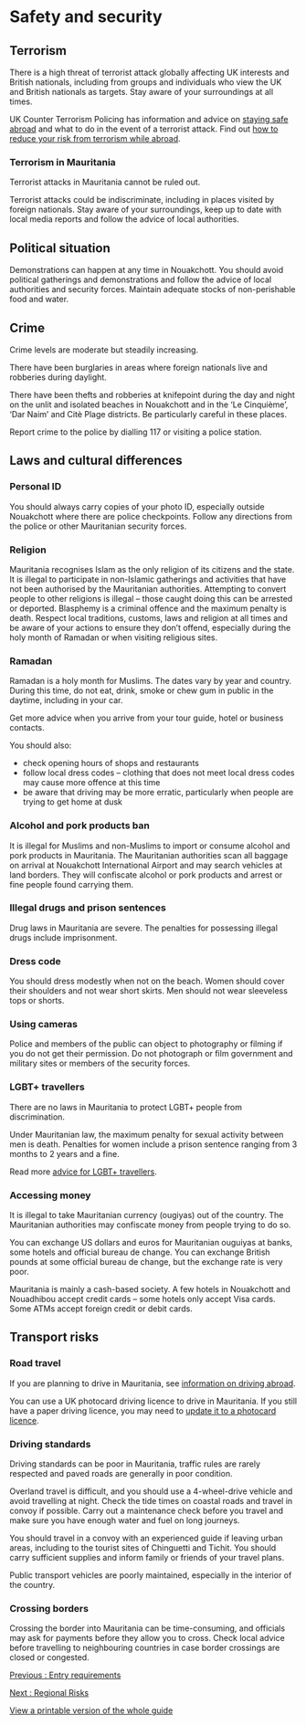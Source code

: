 # Safety and security

## Terrorism

There is a high threat of terrorist attack globally affecting UK interests and British nationals, including from groups and individuals who view the UK and British nationals as targets. Stay aware of your surroundings at all times.

UK Counter Terrorism Policing has information and advice on [staying safe abroad](https://www.counterterrorism.police.uk/safetyadvice/) and what to do in the event of a terrorist attack. Find out [how to reduce your risk from terrorism while abroad](https://www.gov.uk/guidance/reduce-your-risk-from-terrorism-while-abroad).

### Terrorism in Mauritania

Terrorist attacks in Mauritania cannot be ruled out.

Terrorist attacks could be indiscriminate, including in places visited by foreign nationals. Stay aware of your surroundings, keep up to date with local media reports and follow the advice of local authorities.

## Political situation

Demonstrations can happen at any time in Nouakchott. You should avoid political gatherings and demonstrations and follow the advice of local authorities and security forces. Maintain adequate stocks of non-perishable food and water.

## Crime

Crime levels are moderate but steadily increasing.

There have been burglaries in areas where foreign nationals live and robberies during daylight.

There have been thefts and robberies at knifepoint during the day and night on the unlit and isolated beaches in Nouakchott and in the ‘Le Cinquième’, ‘Dar Naim’ and Citè Plage districts. Be particularly careful in these places.

Report crime to the police by dialling 117 or visiting a police station.

## Laws and cultural differences

### Personal ID

You should always carry copies of your photo ID, especially outside Nouakchott where there are police checkpoints. Follow any directions from the police or other Mauritanian security forces.

### Religion

Mauritania recognises Islam as the only religion of its citizens and the state. It is illegal to participate in non-Islamic gatherings and activities that have not been authorised by the Mauritanian authorities. Attempting to convert people to other religions is illegal – those caught doing this can be arrested or deported. Blasphemy is a criminal offence and the maximum penalty is death. Respect local traditions, customs, laws and religion at all times and be aware of your actions to ensure they don’t offend, especially during the holy month of Ramadan or when visiting religious sites.

### Ramadan

Ramadan is a holy month for Muslims. The dates vary by year and country. During this time, do not eat, drink, smoke or chew gum in public in the daytime, including in your car.

Get more advice when you arrive from your tour guide, hotel or business contacts.

You should also:

* check opening hours of shops and restaurants
* follow local dress codes – clothing that does not meet local dress codes may cause more offence at this time
* be aware that driving may be more erratic, particularly when people are trying to get home at dusk

### Alcohol and pork products ban

It is illegal for Muslims and non-Muslims to import or consume alcohol and pork products in Mauritania. The Mauritanian authorities scan all baggage on arrival at Nouakchott International Airport and may search vehicles at land borders. They will confiscate alcohol or pork products and arrest or fine people found carrying them.

### Illegal drugs and prison sentences

Drug laws in Mauritania are severe. The penalties for possessing illegal drugs include imprisonment.

### Dress code

You should dress modestly when not on the beach. Women should cover their shoulders and not wear short skirts. Men should not wear sleeveless tops or shorts.

### Using cameras

Police and members of the public can object to photography or filming if you do not get their permission. Do not photograph or film government and military sites or members of the security forces.

### LGBT+ travellers

There are no laws in Mauritania to protect LGBT+ people from discrimination.

Under Mauritanian law, the maximum penalty for sexual activity between men is death. Penalties for women include a prison sentence ranging from 3 months to 2 years and a fine.

Read more [advice for LGBT+ travellers](https://www.gov.uk/lesbian-gay-bisexual-and-transgender-foreign-travel-advice).

### Accessing money

It is illegal to take Mauritanian currency (ougiyas) out of the country. The Mauritanian authorities may confiscate money from people trying to do so.

You can exchange US dollars and euros for Mauritanian ouguiyas at banks, some hotels and official bureau de change. You can exchange British pounds at some official bureau de change, but the exchange rate is very poor.

Mauritania is mainly a cash-based society. A few hotels in Nouakchott and Nouadhibou accept credit cards – some hotels only accept Visa cards. Some ATMs accept foreign credit or debit cards.

## Transport risks

### Road travel

If you are planning to drive in Mauritania, see [information on driving abroad](https://www.gov.uk/driving-abroad).

You can use a UK photocard driving licence to drive in Mauritania. If you still have a paper driving licence, you may need to [update it to a photocard licence](https://www.gov.uk/exchange-paper-driving-licence).

### Driving standards

Driving standards can be poor in Mauritania, traffic rules are rarely respected and paved roads are generally in poor condition.

Overland travel is difficult, and you should use a 4-wheel-drive vehicle and avoid travelling at night. Check the tide times on coastal roads and travel in convoy if possible. Carry out a maintenance check before you travel and make sure you have enough water and fuel on long journeys.

You should travel in a convoy with an experienced guide if leaving urban areas, including to the tourist sites of Chinguetti and Tichit. You should carry sufficient supplies and inform family or friends of your travel plans.

Public transport vehicles are poorly maintained, especially in the interior of the country.

### Crossing borders

Crossing the border into Mauritania can be time-consuming, and officials may ask for payments before they allow you to cross. Check local advice before travelling to neighbouring countries in case border crossings are closed or congested.

[Previous
:
Entry requirements](/foreign-travel-advice/mauritania/entry-requirements)

[Next
:
Regional Risks](/foreign-travel-advice/mauritania/regional-risks)

[View a printable version of the whole guide](/foreign-travel-advice/mauritania/print)